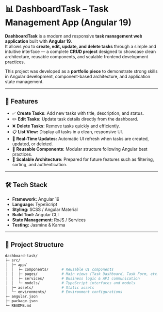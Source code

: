 # 📊 DashboardTask – Task Management App (Angular 19)

**DashboardTask** is a modern and responsive **task management web application** built with **Angular 19**.  
It allows you to **create, edit, update, and delete tasks** through a simple and intuitive interface — a complete **CRUD project** designed to showcase clean architecture, reusable components, and scalable frontend development practices.

This project was developed as a **portfolio piece** to demonstrate strong skills in Angular development, component-based architecture, and application state management.

---

## 🚀 Features

- ✅ **Create Tasks:** Add new tasks with title, description, and status.  
- ✏️ **Edit Tasks:** Update task details directly from the dashboard.  
- ❌ **Delete Tasks:** Remove tasks quickly and efficiently.  
- 📋 **List View:** Display all tasks in a clean, responsive UI.  
- 🔄 **Real-Time Updates:** Automatic UI refresh when tasks are created, updated, or deleted.  
- 🧱 **Reusable Components:** Modular structure following Angular best practices.  
- 🧪 **Scalable Architecture:** Prepared for future features such as filtering, sorting, and authentication.

---

## 🛠️ Tech Stack

- **Framework:** Angular 19  
- **Language:** TypeScript  
- **Styling:** SCSS / Angular Material  
- **Build Tool:** Angular CLI  
- **State Management:** RxJS / Services  
- **Testing:** Jasmine & Karma

---

## 📂 Project Structure

```bash
dashboard-task/
├─ src/
│  ├─ app/
│  │  ├─ components/      # Reusable UI components
│  │  ├─ pages/           # Main views (Task Dashboard, Task Form, etc.)
│  │  ├─ services/        # Business logic & API communication
│  │  └─ models/          # TypeScript interfaces and models
│  ├─ assets/             # Static assets
│  └─ environments/       # Environment configurations
├─ angular.json
├─ package.json
└─ README.md
